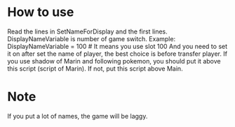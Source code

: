 # How to use 
Read the lines in SetNameForDisplay and the first lines.
DisplayNameVariable is number of game switch. Example: DisplayNameVariable = 100 # It means you use slot 100
And you need to set it on after set the name of player, the best choice is before transfer player.
If you use shadow of Marin and following pokemon, you should put it above this script (script of Marin). If not, put this script above Main.

# Note 
If you put a lot of names, the game will be laggy.